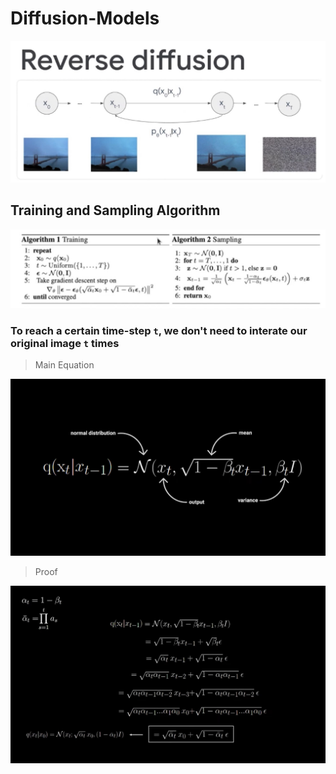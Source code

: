 # Diffusion-Models
![Overall Logic](https://github.com/shoryasethia/Diffusion-Models/blob/main/temp/WhatsApp%20Image%202024-07-10%20at%2013.23.56_3df28bfb.jpg)
## Training and Sampling Algorithm
![Algorithms](https://github.com/shoryasethia/Diffusion-Models/blob/main/temp/WhatsApp%20Image%202024-07-10%20at%2015.03.29_b3fe2b52.jpg)


### To reach a certain time-step `t`, we don't need to interate our original image `t` times
> Main Equation

![Main Equation](https://github.com/shoryasethia/Diffusion-Models/blob/main/temp/WhatsApp%20Image%202024-07-10%20at%2000.02.54_5201edc2.jpg)

> Proof

![Proof](https://github.com/shoryasethia/Diffusion-Models/blob/main/temp/WhatsApp%20Image%202024-07-10%20at%2000.08.56_1ad660d7.jpg)
